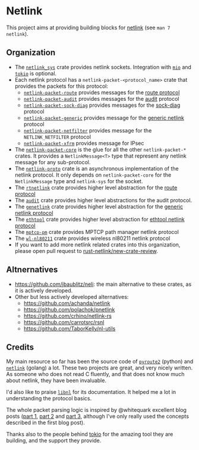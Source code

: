 # Netlink

This project aims at providing building blocks for [netlink][man-netlink] (see
`man 7 netlink`).

## Organization

- The [`netlink_sys`][netlink-sys] crate provides netlink sockets. Integration
  with [`mio`][mio] and [`tokio`][tokio] is optional.
- Each netlink protocol has a `netlink-packet-<protocol_name>` crate that
  provides the packets for this protocol:
    - [`netlink-packet-route`][netlink-packet-route] provides messages for the
      [route protocol][man-rtnetlink]
    - [`netlink-packet-audit`][netlink-packet-audit] provides messages for the
      [audit][man-audit] protocol
    - [`netlink-packet-sock-diag`][netlink-packet-sock-diag] provides messages
      for the [sock-diag][man-sock-diag] protocol
    - [`netlink-packet-generic`][netlink-packet-generic] provides message for
      the [generic netlink][man-genl] protocol
    - [`netlink-packet-netfilter`][netlink-packet-netfilter] provides message
      for the `NETLINK_NETFILTER` protocol
    - [`netlink-packet-xfrm`][netlink-packet-xfrm] provides message for IPsec
- The [`netlink-packet-core`][netlink-packet-core] is the glue for all the
  other `netlink-packet-*` crates. It provides a `NetlinkMessage<T>` type that
  represent any netlink message for any sub-protocol.
- The [`netlink-proto`][netlink-proto] crate is an asynchronous implementation
  of the netlink protocol. It only depends on `netlink-packet-core` for the
  `NetlinkMessage` type and `netlink-sys` for the socket.
- The [`rtnetlink`][rtnetlink] crate provides higher level abstraction for the
  [route protocol][man-rtnetlink]
- The [`audit`][audit] crate provides higher level abstractions for the audit
  protocol.
- The [`genetlink`][genetlink] crate provides higher level abstraction for the
  [generic netlink protocol][man-genl]
- The [`ethtool`][ethtool] crate provides higher level abstraction for
  [ethtool netlink protocol][ethtool-kernel-doc]
- The [`mptcp-pm`][mptcp-pm] crate provides MPTCP path manager netlink protocol
- The [`wl-nl80211`][wl-nl80211] crate provides wireless nl80211 netlink
  protocol
- If you want to add more netlink related crates into this organization, please
  open pull request to [rust-netlink/new-crate-review][new-crate-review].


## Altnernatives

- https://github.com/jbaublitz/neli: the main alternative to these crates, as
  it is actively developed.
- Other but less actively developed alternatives:
  - https://github.com/achanda/netlink
  - https://github.com/polachok/pnetlink
  - https://github.com/crhino/netlink-rs
  - https://github.com/carrotsrc/rsnl
  - https://github.com/TaborKelly/nl-utils

## Credits

My main resource so far has been the source code of [`pyroute2`][pyroute2]
(python) and [`netlink`][netlink-go] (golang) a lot. These two projects are
great, and very nicely written. As someone who does not read C fluently, and
that does not know much about netlink, they have been invaluable.

I'd also like to praise [`libnl`][libnl] for its documentation. It helped me a
lot in understanding the protocol basics.

The whole packet parsing logic is inspired by @whitequark excellent blog posts
([part 1][whitequark-1], [part 2][whitequark-2] and [part 3][whitequark-3],
although I've only really used the concepts described in the first blog post).

Thanks also to the people behind [tokio](tokio.rs) for the amazing tool they
are building, and the support they provide.

[man-netlink]: https://www.man7.org/linux/man-pages/man7/netlink.7.html
[man-audit]: https://man7.org/linux/man-pages/man3/audit_open.3.html
[man-sock-diag]: https://www.man7.org/linux/man-pages/man7/sock_diag.7.html
[man-rtnetlink]: https://www.man7.org/linux/man-pages/man7/rtnetlink.7.html
[man-genl]: https://www.man7.org/linux/man-pages/man8/genl.8.html
[generic-netlink-lwn]: https://lwn.net/Articles/208755/
[mio]: https://github.com/tokio-rs/mio
[tokio]: https://github.com/tokio-rs/tokio
[route-proto-doc]: https://www.infradead.org/~tgr/libnl/doc/route.html
[netlink-go]: https://github.com/vishvananda/netlink
[pyroute2]: https://github.com/svinota/pyroute2/tree/master/pyroute2/netlink
[libnl]: https://www.infradead.org/~tgr/libnl
[whitequark-1]: https://lab.whitequark.org/notes/2016-12-13/abstracting-over-mutability-in-rust
[whitequark-2]: https://lab.whitequark.org/notes/2016-12-17/owning-collections-in-heap-less-rust
[whitequark-3]: https://lab.whitequark.org/notes/2017-01-16/abstracting-over-mutability-in-rust-macros
[ethtool-kernel-doc]: https://www.kernel.org/doc/html/latest/networking/ethtool-netlink.html
[netlink-sys]: https://github.com/rust-netlink/netlink-sys
[netlink-packet-route]: https://github.com/rust-netlink/netlink-packet-route
[netlink-packet-audit]: https://github.com/rust-netlink/netlink-packet-audit
[netlink-packet-sock-diag]: https://github.com/rust-netlink/netlink-packet-sock-diag
[netlink-packet-generic]: https://github.com/rust-netlink/netlink-packet-generic
[netlink-packet-netfilter]: https://github.com/rust-netlink/netlink-packet-netfilter
[netlink-packet-core]: https://github.com/rust-netlink/netlink-packet-core
[netlink-proto]: https://github.com/rust-netlink/netlink-proto
[rtnetlink]: https://github.com/rust-netlink/rtnetlink
[audit]: https://github.com/rust-netlink/audit
[genetlink]: https://github.com/rust-netlink/genetlink
[ethtool]: https://github.com/rust-netlink/ethtool
[mptcp-pm]: https://github.com/rust-netlink/mptcp-pm
[wl-nl80211]: https://github.com/rust-netlink/wl-nl80211
[new-crate-review]: https://github.com/rust-netlink/new-crate-review
[netlink-packet-xfrm]: https://github.com/rust-netlink/netlink-packet-xfrm
